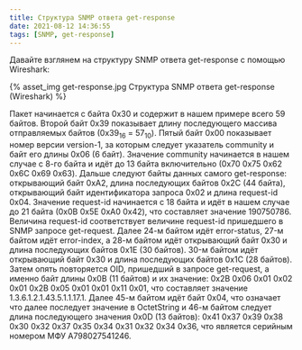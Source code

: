 ```yaml
---
title: Структура SNMP ответа get-response
date: 2021-08-12 14:36:55
tags: [SNMP, get-response]
---
```


Давайте взглянем на структуру SNMP ответа get-response с помощью Wireshark:

{% asset_img get-response.jpg Структура SNMP ответа get-response (Wireshark) %}

Пакет начинается с байта 0x30 и содержит в нашем примере всего 59 байтов. Второй байт 0x39 показывает длину последующего массива отправляемых байтов (0x39<sub>16</sub> = 57<sub>10</sub>). Пятый байт 0x00 показывает номер версии version-1, за которым следует указатель community и байт его длины 0x06 (6 байт). Значение community начинается в нашем случае с 8-го байта и идёт до 13 байта включительно (0x70 0x75 0x62 0x6C 0x69 0x63). Дальше следуют байты данных самого get-response: открывающий байт 0xA2, длина последующих байтов 0x2C (44 байта), открывающий байт идентификатора запроса 0x02 и длина request-id 0x04. Значение request-id начинается с 18 байта и идёт в нашем случае до 21 байта (0x0B 0x5E 0xA0 0x42), что составляет значение 190750786. Величина request-id соответствует величине request-id пришедшего в SNMP запросе get-request. Далее 24-м байтом идёт error-status, 27-м байтом идёт error-index, а 28-м байтом идёт открывающий байт 0x30 и длина последующих байтов 0x1E (30 байтов). 30-м байтом идёт открывающий байт 0x30 и длина последующих байтов 0x1С (28 байтов). Затем опять повторяется OID, пришедший в запросе get-request, а именно байт длины 0x0B (11 байтов) и их значение: 0x2B 0x06 0x01 0x02 0x01 0x2B 0x05 0x01 0x01 0x11 0x01, что составляет значение 1.3.6.1.2.1.43.5.1.1.17.1. Далее 45-м байтом идёт байт 0x04, что означает что далее последует значение в OctetString и 46-м байтом следует длина последующего значения 0x0D (13 байтов): 0x41 0x37 0x39 0x38 0x30 0x32 0x37 0x35 0x34 0x31 0x32 0x34 0x36, что является серийным номером МФУ А798027541246.